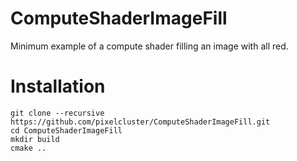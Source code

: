 # ComputeShaderImageFill
Minimum example of a compute shader filling an image with all red.

# Installation
```
git clone --recursive https://github.com/pixelcluster/ComputeShaderImageFill.git
cd ComputeShaderImageFill
mkdir build
cmake ..
```
